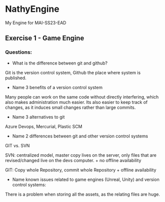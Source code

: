 # NathyEngine
My Engine for MAI-SS23-EAD

## Exercise 1 - Game Engine

### Questions: 

- What is the difference between git and github?

Git is the version control system, Github the place where system is published.

- Name 3 benefits of a version control system

Many people can work on the same code without directly interfering, which also makes administration much easier. Its also easier to keep track of changes, as it induces small changes rather than large commits.

- Name 3 alternatives to git

Azure Devops, Mercurial, Plastic SCM

- Name 2 differences between git and other version control systems

GIT vs. SVN 

SVN: centralized model, master copy lives on the server, only files that are revised/changed live on the devs computer. + no offline availability

GIT: Copy whole Repository, commit whole Repository + offline availability

- Name known issues related to game engines (Unreal, Unity) and version control systems: 

There is a problem when storing all the assets, as the relating files are huge.


